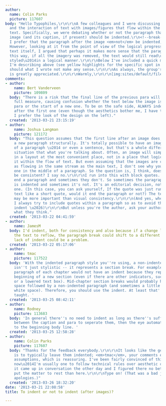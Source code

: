 ```yaml
---
author:
  name: Colin Parks
  picture: 117607
body: "Hello Typophiles,\r\n\r\nA few colleagues and I were discussing book design
  and the interaction of text with images/figures that flow within the surrounding
  text. Specifically, we were debating whether or not the paragraph that follows an
  image (and its caption, if present) should be indented.\r\n<!--break-->\r\nAesthetically,
  I prefer that the paragraph after the image <em>not</em> be indented, as do my colleagues.
  However, looking at it from the point of view of the logical progression of the
  text itself, I argued that perhaps it makes more sense that the paragraph be indented;
  this way, if all the imagery was removed, the text would still read\u2014and be
  styled\u2014in a logical manner.\r\n\r\nBelow I've included a quick mock-up of what
  I'm describing above (see yellow highlights for the specific spot in question),
  should what I wrote not make any sense.\r\n\r\nAs always, the group's expertise
  is greatly appreciated.\r\n\r\nWarmly,\r\n\r\n[img:sites/default/files/old-images/Indent-vs-NoIndent_4073.jpg]"
comments:
- author:
    name: Bert Vanderveen
    picture: 109809
  body: "There is a risk that the final line of the previous para will run at almost
    full measure, causing confusion whether the text below the image is part of the
    para or the start of a new one. To be on the safe side, ALWAYS indent new para\u2019s
    after the first one (even though the aesthetics bother me, I have to admit \u2014
    I prefer the look of the design on the left)."
  created: '2013-03-21 23:15:19'
- author:
    name: Joshua Langman
    picture: 121172
  body: "This question assumes that the first line after an image does, in fact, begin
    a new paragraph structurally. It's totally possible to have an image in the middle
    of a paragraph \u2014 or even a sentence, but that's a whole different type of
    situation that what you're talking about. Often, an image will simply be dropped
    in a layout at the most convenient place, not in a place that logically situates
    it within the flow of text. But even assuming that the images are conceived of
    as flowing in the same stream as the main text, I don't see why you couldn't have
    one in the middle of a paragraph. So the question is, I think, does it have to
    be consistent? I say no.\r\n\r\nI run into this with block quotes. Sometimes they
    end a paragraph and sometimes they don't. So sometimes the paragraph afterwards
    is indented and sometimes it's not. It's an editorial decision, not a typographic
    one. (In this case, you can ask yourself, If the quote was just run in with the
    text like a short quote, would it end the paragraph or not?) The textual logic
    may be more important than visual consistency.\r\n\r\n(And yes, when I'm the author,
    I always try to include quotes within a paragraph so as to avoid the unsightly
    indent \u2026)\r\n\r\nBut unless you're the author, ask your author or editor
    what they think."
  created: '2013-03-22 04:41:59'
- author:
    name: JamesM
  body: I'd indent, both for consistency and also because if a change later caused
    the text to reflow, the paragraph break could shift to a different spot and the
    lack of indent could be a problem.
  created: '2013-03-22 05:17:06'
- author:
    name: tmac
    picture: 117522
  body: 'With the indented paragraph style you''re using, a non-indented paragraph
    isn''t just stylistic -- it represents a section break. For example, the first
    paragraph of each chapter would not have an indent because they represent the
    beginning of a new section (even if there are other indicators, such as a title
    or a lowered text box). Mid-chapter section breaks would probably have a paragraph
    space followed by a non-indented paragraph (and sometimes a little bauble in the
    white space). Therefore, you should use the indent. At least that''s how I was
    taught. '
  created: '2013-03-25 08:42:11'
- author:
    name: Rodney
    picture: 113683
  body: 'In general there''s no need to indent as long as there''s sufficient space
    between the caption and para to seperate them, then the eye automatically is drawn
    to the beginning body line. '
  created: '2013-03-25 12:58:28'
- author:
    name: Colin Parks
    picture: 117607
  body: "Thanks for the feedback everybody.\r\n\r\nIt looks like the general consensus
    is to typically leave them indented; <em>tmac</em>, your comments echo my logical
    assumptions, which is reassuring. I've been fairly convinced of this for a while
    now\u2014I'm usually one to follow technical rules over aesthetic options\u2014but
    it came up in conversation the other day and I figured there no better place to
    put the matter to rest than here.\r\n\r\nType on! (That was a bad joke\u2014my
    apologies.)"
  created: '2013-03-26 18:32:20'
date: '2013-03-21 22:08:58'
title: To indent or not to indent (after images)?

---
```

